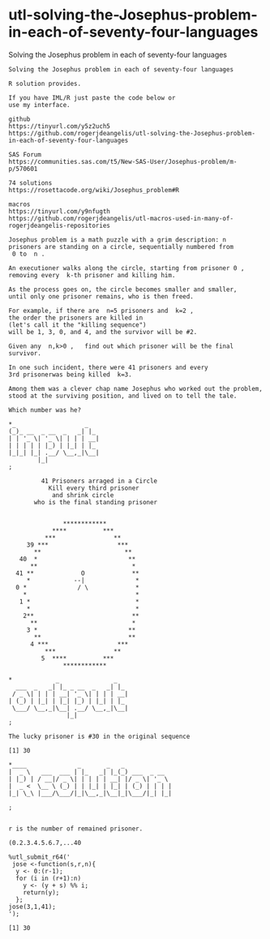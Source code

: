 # utl-solving-the-Josephus-problem-in-each-of-seventy-four-languages
Solving the Josephus problem in each of seventy-four languages  

    Solving the Josephus problem in each of seventy-four languages                                                      
                                                                                                                        
    R solution provides.                                                                                                
                                                                                                                        
    If you have IML/R just paste the code below or                                                                      
    use my interface.                                                                                                   
                                                                                                                        
    github                                                                                                              
    https://tinyurl.com/y5z2uch5                                                                                        
    https://github.com/rogerjdeangelis/utl-solving-the-Josephus-problem-in-each-of-seventy-four-languages               
                                                                                                                        
    SAS Forum                                                                                                           
    https://communities.sas.com/t5/New-SAS-User/Josephus-problem/m-p/570601                                             
                                                                                                                        
    74 solutions                                                                                                        
    https://rosettacode.org/wiki/Josephus_problem#R                                                                     
                                                                                                                        
    macros                                                                                                              
    https://tinyurl.com/y9nfugth                                                                                        
    https://github.com/rogerjdeangelis/utl-macros-used-in-many-of-rogerjdeangelis-repositories                          
                                                                                                                        
    Josephus problem is a math puzzle with a grim description: n                                                        
    prisoners are standing on a circle, sequentially numbered from                                                      
     0 to  n .                                                                                                          
                                                                                                                        
    An executioner walks along the circle, starting from prisoner 0 ,                                                   
    removing every  k-th prisoner and killing him.                                                                      
                                                                                                                        
    As the process goes on, the circle becomes smaller and smaller,                                                     
    until only one prisoner remains, who is then freed.                                                                 
                                                                                                                        
    For example, if there are  n=5 prisoners and  k=2 ,                                                                 
    the order the prisoners are killed in                                                                               
    (let's call it the "killing sequence")                                                                              
    will be 1, 3, 0, and 4, and the survivor will be #2.                                                                
                                                                                                                        
    Given any  n,k>0 ,   find out which prisoner will be the final survivor.                                            
                                                                                                                        
    In one such incident, there were 41 prisoners and every                                                             
    3rd prisonerwas being killed  k=3.                                                                                  
                                                                                                                        
    Among them was a clever chap name Josephus who worked out the problem,                                              
    stood at the surviving position, and lived on to tell the tale.                                                     
                                                                                                                        
    Which number was he?                                                                                                
                                                                                                                        
    *_                   _                                                                                              
    (_)_ __  _ __  _   _| |_                                                                                            
    | | '_ \| '_ \| | | | __|                                                                                           
    | | | | | |_) | |_| | |_                                                                                            
    |_|_| |_| .__/ \__,_|\__|                                                                                           
            |_|                                                                                                         
    ;                                                                                                                   
                                                                                                                        
             41 Prisoners arraged in a Circle                                                                           
               Kill every third prisoner                                                                                
                and shrink circle                                                                                       
           who is the final standing prisoner                                                                           
                                                                                                                        
                                                                                                                        
                   ************                                                                                         
                ****          ***                                                                                       
              ***                **                                                                                     
         39 ***                   ***                                                                                   
           **                       **                                                                                  
       40  *                         **                                                                                 
          **                          *                                                                                 
      41 **             O             **                                                                                
         *            --|              *                                                                                
      0 *              / \             *                                                                                
        *                              *                                                                                
       1 *                             *                                                                                
         *                             *                                                                                
        2**                           **                                                                                
          **                          *                                                                                 
         3 *                         **                                                                                 
           **                        **                                                                                 
          4 ***                   ***                                                                                   
              ***                **                                                                                     
             5  ****          ***                                                                                       
                   ************                                                                                         
                                                                                                                        
    *            _               _                                                                                      
      ___  _   _| |_ _ __  _   _| |_                                                                                    
     / _ \| | | | __| '_ \| | | | __|                                                                                   
    | (_) | |_| | |_| |_) | |_| | |_                                                                                    
     \___/ \__,_|\__| .__/ \__,_|\__|                                                                                   
                    |_|                                                                                                 
    ;                                                                                                                   
                                                                                                                        
    The lucky prisoner is #30 in the original sequence                                                                  
                                                                                                                        
    [1] 30                                                                                                              
                                                                                                                        
    *____              _       _   _                                                                                    
    |  _ \   ___  ___ | |_   _| |_(_) ___  _ __                                                                         
    | |_) | / __|/ _ \| | | | | __| |/ _ \| '_ \                                                                        
    |  _ <  \__ \ (_) | | |_| | |_| | (_) | | | |                                                                       
    |_| \_\ |___/\___/|_|\__,_|\__|_|\___/|_| |_|                                                                       
                                                                                                                        
    ;                                                                                                                   
                                                                                                                        
                                                                                                                        
    r is the number of remained prisoner.                                                                               
                                                                                                                        
    (0.2.3.4.5.6.7,...40                                                                                                
                                                                                                                        
    %utl_submit_r64('                                                                                                   
     jose <-function(s,r,n){                                                                                            
      y <- 0:(r-1);                                                                                                     
      for (i in (r+1):n)                                                                                                
        y <- (y + s) %% i;                                                                                              
        return(y);                                                                                                      
      };                                                                                                                
    jose(3,1,41);                                                                                                       
    ');                                                                                                                 
                                                                                                                        
    [1] 30                                                                                                              
                                                                                                                        
